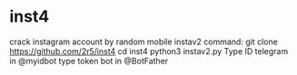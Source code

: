 # inst4
crack instagram account by random mobile instav2
command:
git clone https://github.com/2r5/inst4
cd inst4
python3 instav2.py
Type ID telegram in @myidbot
type token bot in @BotFather
